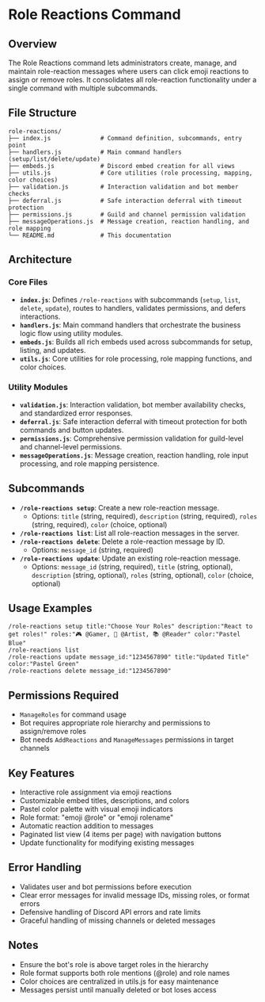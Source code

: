 # Role Reactions Command

## Overview

The Role Reactions command lets administrators create, manage, and maintain role-reaction messages where users can click emoji reactions to assign or remove roles. It consolidates all role-reaction functionality under a single command with multiple subcommands.

## File Structure

```
role-reactions/
├── index.js              # Command definition, subcommands, entry point
├── handlers.js           # Main command handlers (setup/list/delete/update)
├── embeds.js             # Discord embed creation for all views
├── utils.js              # Core utilities (role processing, mapping, color choices)
├── validation.js         # Interaction validation and bot member checks
├── deferral.js           # Safe interaction deferral with timeout protection
├── permissions.js        # Guild and channel permission validation
├── messageOperations.js  # Message creation, reaction handling, and role mapping
└── README.md             # This documentation
```

## Architecture

### **Core Files**

- **`index.js`**: Defines `/role-reactions` with subcommands (`setup`, `list`, `delete`, `update`), routes to handlers, validates permissions, and defers interactions.
- **`handlers.js`**: Main command handlers that orchestrate the business logic flow using utility modules.
- **`embeds.js`**: Builds all rich embeds used across subcommands for setup, listing, and updates.
- **`utils.js`**: Core utilities for role processing, role mapping functions, and color choices.

### **Utility Modules**

- **`validation.js`**: Interaction validation, bot member availability checks, and standardized error responses.
- **`deferral.js`**: Safe interaction deferral with timeout protection for both commands and button updates.
- **`permissions.js`**: Comprehensive permission validation for guild-level and channel-level permissions.
- **`messageOperations.js`**: Message creation, reaction handling, role input processing, and role mapping persistence.

## Subcommands

- **`/role-reactions setup`**: Create a new role-reaction message.
  - Options: `title` (string, required), `description` (string, required), `roles` (string, required), `color` (choice, optional)
- **`/role-reactions list`**: List all role-reaction messages in the server.
- **`/role-reactions delete`**: Delete a role-reaction message by ID.
  - Options: `message_id` (string, required)
- **`/role-reactions update`**: Update an existing role-reaction message.
  - Options: `message_id` (string, required), `title` (string, optional), `description` (string, optional), `roles` (string, optional), `color` (choice, optional)

## Usage Examples

```
/role-reactions setup title:"Choose Your Roles" description:"React to get roles!" roles:"🎮 @Gamer, 🎨 @Artist, 📚 @Reader" color:"Pastel Blue"
/role-reactions list
/role-reactions update message_id:"1234567890" title:"Updated Title" color:"Pastel Green"
/role-reactions delete message_id:"1234567890"
```

## Permissions Required

- `ManageRoles` for command usage
- Bot requires appropriate role hierarchy and permissions to assign/remove roles
- Bot needs `AddReactions` and `ManageMessages` permissions in target channels

## Key Features

- Interactive role assignment via emoji reactions
- Customizable embed titles, descriptions, and colors
- Pastel color palette with visual emoji indicators
- Role format: "emoji @role" or "emoji rolename"
- Automatic reaction addition to messages
- Paginated list view (4 items per page) with navigation buttons
- Update functionality for modifying existing messages

## Error Handling

- Validates user and bot permissions before execution
- Clear error messages for invalid message IDs, missing roles, or format errors
- Defensive handling of Discord API errors and rate limits
- Graceful handling of missing channels or deleted messages

## Notes

- Ensure the bot's role is above target roles in the hierarchy
- Role format supports both role mentions (@role) and role names
- Color choices are centralized in utils.js for easy maintenance
- Messages persist until manually deleted or bot loses access
